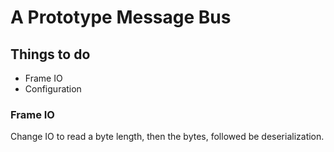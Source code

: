 # A Prototype Message Bus

## Things to do

* Frame IO
* Configuration

### Frame IO

Change IO to read a byte length, then the bytes, followed be deserialization.
